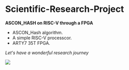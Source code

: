 # Scientific-Research-Project
**ASCON_HASH on RISC-V through a FPGA**
- ASCON_Hash algorithm.
- A simple RISC-V processcor.
- ARTY7 35T FPGA.

*Let's have a wonderful research journey*

<img src="https://i.pinimg.com/564x/67/3f/ee/673fee45741507ce4ebfc32b596dee9b.jpg">
